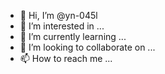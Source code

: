 - 👋 Hi, I’m @yn-045l
- 👀 I’m interested in ...
- 🌱 I’m currently learning ...
- 💞️ I’m looking to collaborate on ...
- 📫 How to reach me ...

<!---
yn-045l/yn-045l is a ✨ special ✨ repository because its `README.md` (this file) appears on your GitHub profile.
You can click the Preview link to take a look at your changes.
--->
